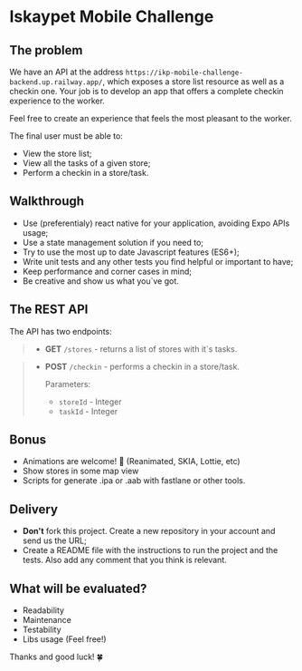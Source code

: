 
# Iskaypet Mobile Challenge

## The problem

We have an API at the address `https://ikp-mobile-challenge-backend.up.railway.app/`, which exposes a store list 
resource as well as a checkin one. Your job is to develop an app that 
offers a complete checkin experience to the worker. 

Feel free to create an experience that feels the most pleasant to the 
worker.

The final user must be able to:

- View the store list;
- View all the tasks of a given store;
- Perform a checkin in a store/task.

## Walkthrough

- Use (preferentialy) react native for your application, avoiding Expo 
APIs usage;
- Use a state management solution if you need to;
- Try to use the most up to date Javascript features (ES6+);
- Write unit tests and any other tests you find helpful or important to 
have;
- Keep performance and corner cases in mind;
- Be creative and show us what you`ve got.

## The REST API

The API has two endpoints:

>- **GET** `/stores` - returns a list of stores with it`s tasks.

>- **POST** `/checkin` - performs a checkin in a store/task.
>
>     Parameters:  
>     - `storeId` - Integer  
>     - `taskId` - Integer  

## Bonus

- Animations are welcome! 🤩 (Reanimated, SKIA, Lottie, etc)
- Show stores in some map view
- Scripts for generate .ipa or .aab with fastlane or other tools.

## Delivery

- **Don't** fork this project. Create a new repository in your account and 
send us the URL;
- Create a README file with the instructions to run the project and the 
tests. Also add any comment that you think is relevant.

## What will be evaluated?

- Readability  
- Maintenance  
- Testability
- Libs usage (Feel free!)

Thanks and good luck! 🍀

